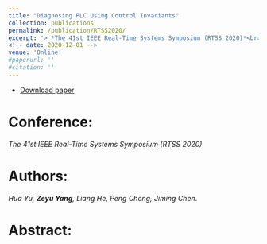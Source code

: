 ```yaml
---
title: "Diagnosing PLC Using Control Invariants"
collection: publications
permalink: /publication/RTSS2020/
excerpt: '> *The 41st IEEE Real-Time Systems Symposium (RTSS 2020)*<br>* Hua Yu, **Zeyu Yang**, Liang He, Peng Cheng, Jiming Chen*.'
<!-- date: 2020-12-01 -->
venue: 'Online'
#paperurl: ''
#citation: ''
---
```

- [Download paper]()

Conference:
===
*The 41st IEEE Real-Time Systems Symposium (RTSS 2020)*  

Authors: 
===
*Hua Yu, **Zeyu Yang**, Liang He, Peng Cheng, Jiming Chen*.

Abstract: 
===
